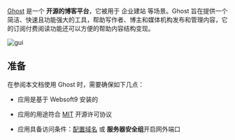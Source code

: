 [Ghost](https://ghost.org/) 是一个 **开源的博客平台**，它被用于 企业建站  等场景。Ghost 旨在提供一个简洁、快速且功能强大的工具，帮助写作者、博主和媒体机构发布和管理内容，它的订阅付费阅读功能还可以方便的帮助内容结构变现。


![gui](https://libs.websoft9.com/Websoft9/DocsPicture/zh/ghost/ghost-dsgui-websoft9.png)


## 准备

在参阅本文档使用 Ghost 时，需要确保如下几点：

- 应用是基于 Websoft9 安装的

- 应用的用途符合 [MIT](https://opensource.org/licenses/MIT) 开源许可协议

- 应用具备访问条件：[配置域名](./guide/appsetdomain) 或 **服务器安全组**开启网外端口